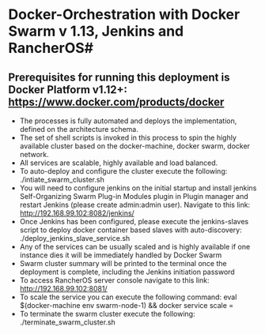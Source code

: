 # Docker-Orchestration with Docker Swarm v 1.13, Jenkins and RancherOS#
Prerequisites for running this deployment is Docker Platform v1.12+: https://www.docker.com/products/docker
----------------------------------------------------------------------------------------------------------------
- The processes is fully automated and deploys the implementation, defined on the architecture schema.
- The set of shell scripts is invoked in this process to spin the highly available cluster based on the docker-machine, docker swarm, docker network.
- All services are scalable, highly available and load balanced.
- To auto-deploy and configure the cluster execute the following: ./intiate_swarm_cluster.sh
- You will need to configure jenkins on the initial startup and install jenkins Self-Organizing Swarm Plug-in Modules plugin in Plugin manager and restart Jenkins (please create admin:admin user). Navigate to this link: http://192.168.99.102:8082/jenkins/
- Once Jenkins has been configured, please execute the jenkins-slaves script to deploy docker container based slaves with auto-discovery: ./deploy_jenkins_slave_service.sh
- Any of the services can be usually scaled and is highly available if one instance dies it will be immediately handled by Docker Swarm
- Swarm cluster summary will be printed to the terminal once the deployment is complete, including the Jenkins initiation password
- To access RancherOS server console navigate to this link: http://192.168.99.102:8081/
- To scale the service you can execute the following command: eval $(docker-machine env swarm-node-1) && docker service scale <service name>=<number of instances> 
- To terminate the swarm cluster execute the following: ./terminate_swarm_cluster.sh

